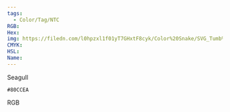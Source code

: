 ```yaml
---
tags:
  - Color/Tag/NTC
RGB:
Hex:
img: https://filedn.com/l0hpzxl1f01yT7GHxtF8cyk/Color%20Snake/SVG_Tumb%20Mass%20No%20Name/80CCEA.svg
CMYK:
HSL:
Name:
---
```

Seagull
```palette
#80CCEA
```
RGB
